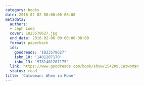 ```yaml
---
category: books
date: 2016-02-02 00:00:00-08:00
metadata:
  authors:
  - Jeph Loeb
  cover: 1823578627.jpg
  end_date: 2016-02-06 00:00:00-08:00
  format: paperback
  ids:
    goodreads: '1823578627'
    isbn_10: '1401207170'
    isbn_13: '9781401207175'
  link: https://www.goodreads.com/book/show/154209.Catwoman
  status: read
title: 'Catwoman: When in Rome'
---
```

